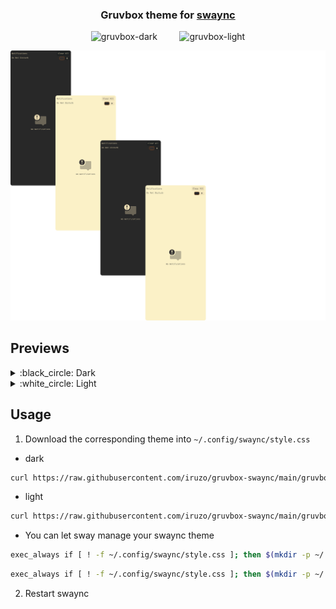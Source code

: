 <h3 align="center">
    Gruvbox theme for <a href="https://github.com/ErikReider/SwayNotificationCenter">swaync</a>
</h3>

<p align="center">
  <img alt="gruvbox-dark" src="https://camo.githubusercontent.com/410b3ab80570bcd5b470a08d84f93caa5b4962ccd994ebceeb3d1f78364c2120/687474703a2f2f692e696d6775722e636f6d2f776136363678672e706e67" width="45%">
&nbsp; &nbsp; &nbsp; &nbsp;
  <img alt="gruvbox-light" src="https://camo.githubusercontent.com/d080d9c204408ef06b862b76bc795f930b3a9b1be4c5d2de149f1d8eb765b660/687474703a2f2f692e696d6775722e636f6d2f3439714b7959572e706e67" width="45%">
</p>

<p align="center">
	<img src="https://raw.githubusercontent.com/iruzo/gruvbox-swaync/main/assets/preview.webp"/>
</p>

## Previews

<details>
  <summary>:black_circle: Dark</summary>
  <img src="https://raw.githubusercontent.com/iruzo/gruvbox-swaync/main/assets/swaync-dark.png"/>
</details>
<details>
  <summary>:white_circle: Light</summary>
  <img src="https://raw.githubusercontent.com/iruzo/gruvbox-swaync/main/assets/swaync-light.png"/>
</details>

## Usage

1. Download the corresponding theme into `~/.config/swaync/style.css`
- dark
```sh
curl https://raw.githubusercontent.com/iruzo/gruvbox-swaync/main/gruvbox-dark.css > ~/.config/swaync/style.css
```
- light
```sh
curl https://raw.githubusercontent.com/iruzo/gruvbox-swaync/main/gruvbox-light.css > ~/.config/swaync/style.css
```
- You can let sway manage your swaync theme
```sh
exec_always if [ ! -f ~/.config/swaync/style.css ]; then $(mkdir -p ~/.config/swaync && curl -L https://raw.githubusercontent.com/iruzo/gruvbox-swaync/main/gruvbox-dark.css -o ~/.config/swaync/style.css); fi
```
```sh
exec_always if [ ! -f ~/.config/swaync/style.css ]; then $(mkdir -p ~/.config/swaync && curl -L https://raw.githubusercontent.com/iruzo/gruvbox-swaync/main/gruvbox-light.css -o ~/.config/swaync/style.css); fi
```
2. Restart swaync
